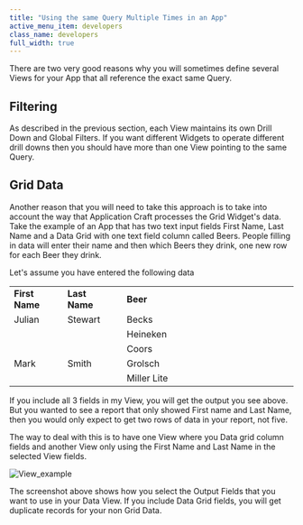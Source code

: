 ```yaml
---
title: "Using the same Query Multiple Times in an App"
active_menu_item: developers
class_name: developers
full_width: true
---
```



There are two very good reasons why you will sometimes define several Views for your App that all reference the exact same Query.

## Filtering

As described in the previous section, each View maintains its own Drill Down and Global Filters. If you want different Widgets to operate different drill downs then you should have more than one View pointing to the same Query.

## Grid Data

Another reason that you will need to take this approach is to take into account the way that Application Craft processes the Grid Widget's data. Take the example of an App that has two text input fields First Name, Last Name and a Data Grid with one text field column called Beers. People filling in data will enter their name and then which Beers they drink, one new row for each Beer they drink.

Let's assume you have entered the following data

<table>
<tr>
<td width="97">
  <strong>First Name</strong>

</td>
<td width="17">
</td>
<td width="94">
  <strong>Last Name</strong>

</td>
<td width="24">
</td>
<td width="928">
  <strong>Beer</strong>

</td>
</tr>
<tr>
<td width="97">
Julian

</td>
<td width="17">
</td>
<td width="94">
Stewart

</td>
<td width="24">
</td>
<td width="928">
Becks

</td>
</tr>
<tr>
<td width="97">
</td>
<td width="17">
</td>
<td width="94">
</td>
<td width="24">
</td>
<td width="928">
Heineken

</td>
</tr>
<tr>
<td width="97">
</td>
<td width="17">
</td>
<td width="94">
</td>
<td width="24">
</td>
<td width="928">
Coors

</td>
</tr>
<tr>
<td width="97">
Mark

</td>
<td width="17">
</td>
<td width="94">
Smith

</td>
<td width="24">
</td>
<td width="928">
Grolsch

</td>
</tr>
<tr>
<td width="97">
</td>
<td width="17">
</td>
<td width="94">
</td>
<td width="24">
</td>
<td width="928">
Miller Lite

</td>
</tr>
</table>

If you include all 3 fields in my View, you will get the output you see above. But you wanted to see a report that only showed First name and Last Name, then you would only expect to get two rows of data in your report, not five.

The way to deal with this is to have one View where you Data grid column fields and another View only using the First Name and Last Name in the selected View fields.

![View\_example](/img/docs/view_example.zoom60.png)

The screenshot above shows how you select the Output Fields that you want to use in your Data View. If you include Data Grid fields, you will get duplicate records for your non Grid Data.

